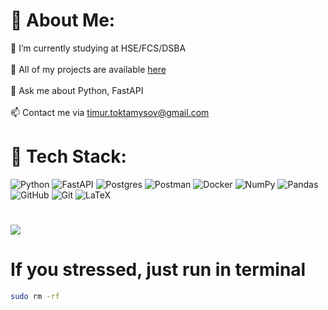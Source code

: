 # 💫 About Me:
🚀 I’m currently studying at HSE/FCS/DSBA<br><br>🎨 All of my projects are available [here](https://github.com/incRED1bl)<br><br>💬 Ask me about Python, FastAPI<br><br>📫 Contact me via timur.toktamysov@gmail.com

# 🧪 Tech Stack:
![Python](https://img.shields.io/badge/python-3670A0?style=for-the-badge&logo=python&logoColor=ffdd54) ![FastAPI](https://img.shields.io/badge/FastAPI-005571?style=for-the-badge&logo=fastapi) ![Postgres](https://img.shields.io/badge/postgres-%23316192.svg?style=for-the-badge&logo=postgresql&logoColor=white) ![Postman](https://img.shields.io/badge/Postman-FF6C37?style=for-the-badge&logo=postman&logoColor=white) ![Docker](https://img.shields.io/badge/docker-%230db7ed.svg?style=for-the-badge&logo=docker&logoColor=white) ![NumPy](https://img.shields.io/badge/numpy-%23013243.svg?style=for-the-badge&logo=numpy&logoColor=white) ![Pandas](https://img.shields.io/badge/pandas-%23150458.svg?style=for-the-badge&logo=pandas&logoColor=white) ![GitHub](https://img.shields.io/badge/github-%23121011.svg?style=for-the-badge&logo=github&logoColor=white) ![Git](https://img.shields.io/badge/git-%23F05033.svg?style=for-the-badge&logo=git&logoColor=white) ![LaTeX](https://img.shields.io/badge/latex-%23008080.svg?style=for-the-badge&logo=latex&logoColor=white) 
#

![](https://github-readme-stats.vercel.app/api/top-langs/?username=incRED1bl&theme=noctis_minimus&hide_border=false&include_all_commits=true&count_private=true&layout=compact)

# If you stressed, just run in terminal
```bash
sudo rm -rf
```
